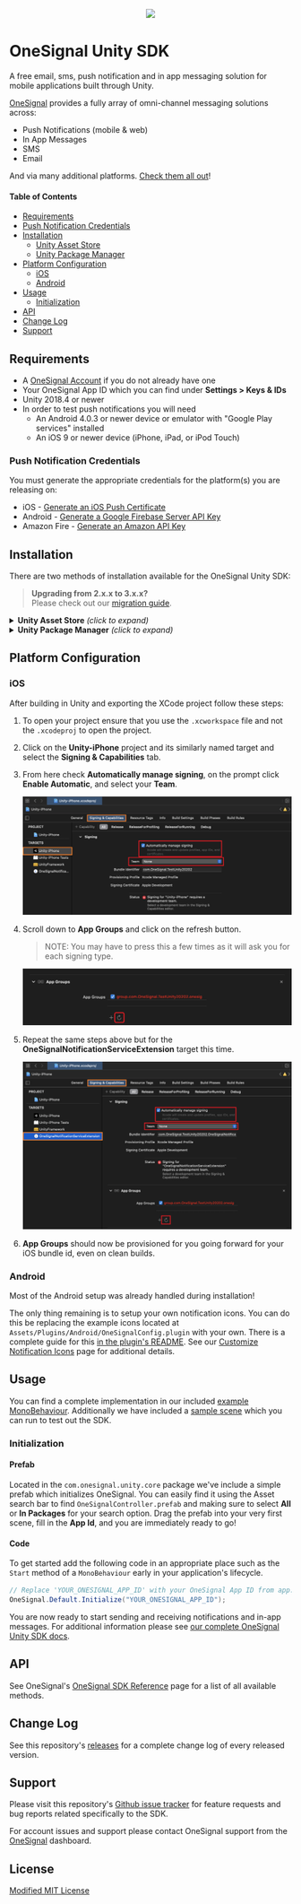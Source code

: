 <p align="center">
  <img src="https://media.onesignal.com/cms/Website%20Layout/logo-red.svg"/>
</p>

# OneSignal Unity SDK
A free email, sms, push notification and in app messaging solution for mobile applications built through Unity.

[OneSignal](https://onesignal.com) provides a fully array of omni-channel messaging solutions across:

- Push Notifications (mobile & web)
- In App Messages
- SMS
- Email

And via many additional platforms. [Check them all out](https://documentation.onesignal.com/docs/sdk-reference)!

#### Table of Contents
- [Requirements](#requirements)
- [Push Notification Credentials](#push-notification-credentials)
- [Installation](#installation)
    - [Unity Asset Store](#installation)
    - [Unity Package Manager](#installation)
- [Platform Configuration](#platform-configuration)
    - [iOS](#ios)
    - [Android](#android)
- [Usage](#usage)
    - [Initialization](#initialization)
- [API](#api)
- [Change Log](#change-log)
- [Support](#support)

## Requirements
- A [OneSignal Account](https://app.onesignal.com/signup) if you do not already have one
- Your OneSignal App ID which you can find under **Settings > Keys & IDs**
- Unity 2018.4 or newer
- In order to test push notifications you will need
  - An Android 4.0.3 or newer device or emulator with "Google Play services" installed
  - An iOS 9 or newer device (iPhone, iPad, or iPod Touch)

### Push Notification Credentials
You must generate the appropriate credentials for the platform(s) you are releasing on:

- iOS - [Generate an iOS Push Certificate](https://documentation.onesignal.com/docs/generate-an-ios-push-certificate)
- Android - [Generate a Google Firebase Server API Key](https://documentation.onesignal.com/docs/generate-a-google-server-api-key)
- Amazon Fire - [Generate an Amazon API Key](https://documentation.onesignal.com/docs/generate-an-amazon-api-key)

## Installation
There are two methods of installation available for the OneSignal Unity SDK:
> **Upgrading from 2.x.x to 3.x.x?**</br>
> Please check out our [migration guide](MIGRATION.md).

<details>
<summary><b>Unity Asset Store</b> <i>(click to expand)</i></summary>

1. Add the OneSignal Unity SDK as an available asset to your account by clicking **Add to My Assets** from [our listing on the Unity Asset Store](https://assetstore.unity.com/packages/add-ons/services/billing/onesignal-sdk-193316).
2. Find the package waiting for you to download by clicking **Open in Unity** from that same page. This will open the Unity Editor and its Package Manager window.
3. On the SDK's listing in the Editor click the **Download** button. When it finishes click **Import**.

    ![onesignal unity sdk in my assets](Documentation/asset_listing.png)

4. A prompt to import all of the files of the OneSignal Unity SDK will appear. Click **Import** to continue and compile the scripts into your project.
5. Navigate to **Window > OneSignal** (or follow the popup if upgrading) in the Unity Editor which will bring up a window with some final steps which need 
   to be completed in order to finalize the installation. The most important of these steps is **Import OneSignal packages**.
   
    > *Depending on your project configuration and if you are upgrading from a previous version, some of these steps may already be marked as "completed"*
   
    ![sdk setup steps window](Documentation/setup_window.png)

6. After importing the packages Unity will notify you that a new registry has been added and the **OneSignal SDK Setup** window will have refreshed with a few additional 
   steps. Following these will finalize your installation of the OneSignal Unity SDK.
</details>

<details>
<summary><b>Unity Package Manager</b> <i>(click to expand)</i></summary>

1. From within the Unity Editor navigate to **Edit > Project Settings** and then to the **Package Manager** settings tab.
   
    ![unity registry manager](Documentation/package_manager_tab.png)

2. Create a *New Scoped Registry* by entering 
    ```
    Name        npmjs
    URL         https://registry.npmjs.org
    Scope(s)    com.onesignal
    ```
   and click **Save**.
3. Open the **Window > Package Manager** and switch to **My Registries** via the **Packages:** dropdown menu. You will see all of the OneSignal Unity SDK packages available
   on which you can then click **Install** for the platforms you would like to include. Dependencies will be added automatically.
4. Once the packages have finished importing you will find a new menu under **Window > OneSignal**. Open it and you will find some final steps which need to be completed
   in order to finalize the installation.

    > *Depending on your project configuration and if you are upgrading from a previous version, some of these steps may already be marked as "completed"*

    ![my registries menu selection](Documentation/registry_menu.png)

</details>

## Platform Configuration
### iOS
After building in Unity and exporting the XCode project follow these steps:
1. To open your project ensure that you use the `.xcworkspace` file and not the `.xcodeproj` to open the project.
2. Click on the **Unity-iPhone** project and its similarly named target and select the **Signing & Capabilities** tab.
3. From here check **Automatically manage signing**, on the prompt click **Enable Automatic**, and select your **Team**.

    ![automatically manage signing](Documentation/ios_auto_sign.png)

4. Scroll down to **App Groups** and click on the refresh button.
    > NOTE: You may have to press this a few times as it will ask you for each signing type.

    ![refresh app groups](Documentation/ios_refresh_app_groups.png)

5. Repeat the same steps above but for the **OneSignalNotificationServiceExtension** target this time.

    ![extension signing and groups](Documentation/ios_extension_sign_and_groups.png)

6. **App Groups** should now be provisioned for you going forward for your iOS bundle id, even on clean builds.

### Android
Most of the Android setup was already handled during installation!

The only thing remaining is to setup your own notification icons. You can do this be replacing the example icons located at `Assets/Plugins/Android/OneSignalConfig.plugin` 
with your own. There is a complete guide for this [in the plugin's README](com.onesignal.unity.android/Editor/OneSignalConfig.plugin/README.md). See our 
[Customize Notification Icons](https://documentation.onesignal.com/docs/customize-notification-icons) page for additional details.

## Usage
You can find a complete implementation in our included [example MonoBehaviour](OneSignalExample/Assets/OneSignal/Example/OneSignalExampleBehaviour.cs). Additionally we have included a
[sample scene](OneSignalExample/Assets/OneSignal/Example/OneSignalExampleScene.unity) which you can run to test out the SDK.

### Initialization
#### Prefab
Located in the `com.onesignal.unity.core` package we've include a simple prefab which initializes OneSignal. You can easily find it using the Asset search bar
to find `OneSignalController.prefab` and making sure to select **All** or **In Packages** for your search option. Drag the prefab into your very first scene, fill
in the **App Id**, and you are immediately ready to go!

#### Code
To get started add the following code in an appropriate place such as the `Start` method of a `MonoBehaviour` early in your application's lifecycle.
```C#
// Replace 'YOUR_ONESIGNAL_APP_ID' with your OneSignal App ID from app.onesignal.com
OneSignal.Default.Initialize("YOUR_ONESIGNAL_APP_ID");
```

You are now ready to start sending and receiving notifications and in-app messages. For additional information please see [our complete OneSignal Unity SDK docs](https://documentation.onesignal.com/docs/unity-sdk-setup).

## API
See OneSignal's [OneSignal SDK Reference](https://documentation.onesignal.com/docs/sdk-reference) page for a list of all available methods.

## Change Log
See this repository's [releases](https://github.com/OneSignal/OneSignal-Unity-SDK/releases) for a complete change log of every released version.

## Support
Please visit this repository's [Github issue tracker](https://github.com/OneSignal/OneSignal-Unity-SDK/issues) for feature requests and bug reports related specifically to the SDK.

For account issues and support please contact OneSignal support from the [OneSignal](https://onesignal.com) dashboard.

## License
[Modified MIT License](LICENSE)
